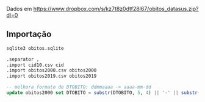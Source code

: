 Dados em https://www.dropbox.com/s/kz7t8z0dtf28l67/obitos_datasus.zip?dl=0

## Importação

```sql
sqlite3 obitos.sqlite

.separator ,
.import cid10.csv cid
.import obitos2000.csv obitos2000
.import obitos2019.csv obitos2019

-- melhora formato de DTOBITO: ddmmaaaa -> aaaa-mm-dd
update obitos2000 set DTOBITO = substr(DTOBITO, 5, 4) || '-' || substr(DTOBITO, 3, 2) || '-' || substr(DTOBITO, 1, 2);
```
